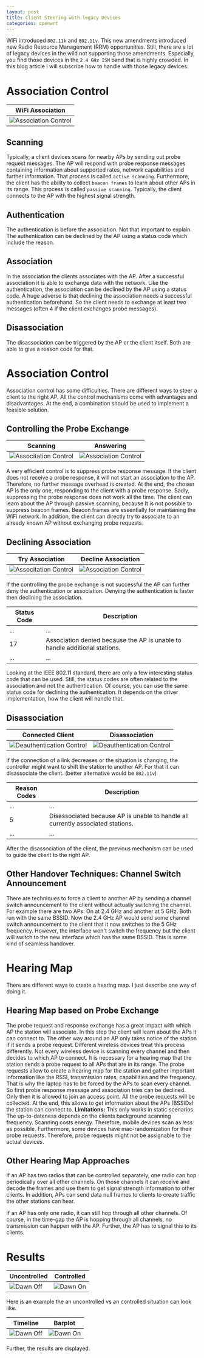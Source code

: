 ```yaml
---
layout: post
title: Client Steering with legacy Devices
categories: openwrt
---
```


WiFi introduced `802.11k` and `802.11v`. This new amendments introduced new Radio Resource Management (RRM) opportunities.  Still, there are a lot of legacy devices in the wild not supporting those amendments. Especially, you find those devices in the `2.4 GHz ISM` band that is highly crowded. In this blog article I will subscribe how to handle with those legacy devices.

# Association Control

|WiFi Association|
|---|
| ![Association Control](/static/img/assocdeassoc.png)| 

## Scanning

Typically, a client devices scans for nearby APs by sending out probe request messages. The AP will respond with probe response messages containing information about supported rates, network capabilities and further information. That process is called `active scanning`. Furthermore, the client has the ability to collect `beacon frames` to learn about other APs in its range. This process is called `passive scanning`.
Typically, the client connects to the AP with the highest signal strength.

## Authentication
The authentication is before the association. Not that important to explain.
The authentication can be declined by the AP using a status code which include the reason.

## Association
In the association the clients associates with the AP. After a successful association it is able to exchange data with the network.
Like the authentication, the association can be declined by the AP using a status code. A huge adverse is that declining the association needs a successful authentication beforehand. So the client needs to exchange at least two messages (often 4 if the client exchanges probe messages).
 
## Disassociation
The disassociation can be triggered by the AP or the client itself. Both are able to give a reason code for that.

# Association Control
Association control has some difficulties. There are different ways to steer a client to the right AP. All the control mechanisms come with advantages and disadvantages. At the end, a combination should be used to implement a feasible solution.

## Controlling the Probe Exchange

|Scanning|Answering|
|---|---|
|![Associtation Control](/static/img/assoc_1.png)|![Association Control](/static/img/assoc_2.png)|

A very efficient control is to suppress probe response message. If the client does not receive a probe response, it will not start an association to the AP.  Therefore, no further message overhead is created. At the end, the chosen AP is the only one, responding to the client with a probe response. Sadly, suppressing the probe response does not work all the time. The client can learn about the AP through passive scanning, because It is not possible to suppress beacon frames. Beacon frames are essentially for maintaining the WiFi network.
In addition, the client can directly try to associate to an already known AP without exchanging probe requests.

## Declining Association

|Try Association|Decline Association|
|---|---|
|![Associtation Control](/static/img/deny_assoc_1.png)|![Association Control](/static/img/deny_assoc_2.png)|

If the controlling the probe exchange is not successful the AP can further deny the authentication or association. Denying the authentication is faster then declining the association.

|Status Code|Description|
|---|---|
|...|...|
|17|Association denied because the AP is unable to handle additional stations.|
|...|...|

Looking at the IEEE 802.11 standard, there are only a few interesting status code that can be used. Still, the status codes are often related to the association and not the authentication. Of course, you can use the same status code for declining the authentication. It depends on the driver implementation, how the client will handle that.

## Disassociation

|Connected Client|Disassociation|
|---|---|
|![Deauthentication Control](/static/img/dissassociation_1.png)|![Deauthentication Control](/static/img/dissassociation_2.png)|

If the connection of a link decreases or the situation is changing, the controller might want to shift the station to another AP. For that it can disassociate the client. (better alternative would be `802.11v`)

Reason Codes|Description|
|---|---|
|...|...|
|5|Disassociated because AP is unable to handle all currently associated stations.|
|...|...|

After the disassociation of the client, the previous mechanism can be used to guide the client to the right AP.

## Other Handover Techniques: Channel Switch Announcement
There are techniques to force a client to another AP by sending a channel switch announcement to the client without actually switching the channel. For example there are two APs: On at 2.4 GHz and another at 5 GHz. Both run with the same BSSID. Now the 2.4 GHz AP would send some channel switch announcement to the client that it now switches to the 5 GHz frequency. However, the interface won't switch the frequency but the client will switch to the new interface which has the same BSSID. This is some kind of seamless handover.

# Hearing Map

There are different ways to create a hearing map. I just describe one way of doing it.

## Hearing Map based on Probe Exchange

The probe request and response exchange has a great impact with which
AP the station will associate. In this step the client will learn about the APs it can connect to. The
other way around an AP only takes notice of the station if it sends a probe request. Different wireless
devices treat this process differently. Not every wireless device is scanning every channel and then
decides to which AP to connect. It is necessary for a hearing map that the station sends a probe request to all APs that are in its range. The probe requests allow to create a hearing map for the station and gather important information like the RSSI, transmission rates, capabilities and the frequency.
That is why the laptop has to be forced by the APs to scan every channel. So first probe response message and association tries can be declined. Only then it is allowed to join an access point. All the probe
requests will be collected. At the end, this allows to get information about the APs (BSSIDs) the station
can connect to.
**Limitations:** This only works in static scenarios. The up-to-dateness depends on the clients background scanning frequency. Scanning costs energy. Therefore, mobile devices scan as less as possible.
Furthermore, some devices have mac-randomization for their probe requests. Therefore, probe requests might not be assignable to the actual devices.

## Other Hearing Map Approaches

If an AP has two radios that can be controlled separately, one radio can hop periodically over all other channels. On those channels it can receive and decode the frames and use them to get signal strength information to other clients. In addition, APs can send data null frames to clients to create traffic the other stations can hear.

If an AP has only one radio, it can still hop through all other channels. Of course, in the time-gap the AP is hopping through all channels, no transmission can happen with the AP. Further, the AP has to signal this to its clients.

# Results

|Uncontrolled|Controlled|
|---|---|
|![Dawn Off](/static/img/dawnoff.png)|![Dawn On](/static/img/dawnon.png)|

Here is an example the an uncontrolled vs an controlled situation can look like.

|Timeline|Barplot|
|---|---|
|![Dawn Off](/static/img/sum_time.png)|![Dawn On](/static/img/sum_barplot.png)|

Further, the results are displayed.
